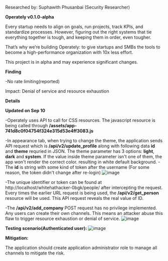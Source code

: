 Researched by: Suphawith Phusanbai (Security Researcher)

**Operately v0.1.0-alpha**

Every startup needs to align on goals, run projects, track KPIs, and standardize processes. However, figuring out the right systems that tie everything together is tough, and keeping them in order, even tougher.

That’s why we’re building Operately: to give startups and SMBs the tools to become a high-performance organization with 10x less effort.

This project is in alpha and may experience significant changes.

**Finding**

-No rate limiting(reported) 

Impact: Denial of service and resource exhaustion

**Details**

**Updated on Sep 10**

-Operately uses API to call for CSS resources. The javascript resource is being called through **/assets/app-741d8c0f04754f324e315d53e4ff3083.js**

-In appearance tab, when trying to change the theme, the application sends API request which is **/api/v2/update_profile** along with following data **id** and **theme** requried in JSON. The theme parameter has 3 options: **light**, **dark** and **system**. If the value inside theme parameter isn't one of them, the app won't render the correct color. resulting in white default background.
-The **id** is string with some kind of token after the username (For some reason, the token didn't change after re-login)
![image](https://github.com/user-attachments/assets/d089ece3-bd24-4e5e-8a64-38d7cb327252)

-The unique identifier or token can be found at http://localhost/whitehathacker-0bgk/people/ after intercepting the request. Every times the earlier URL request is being used, the **/api/v2/get_person** resource will be used. This API request reveals the real value of ID.

-The **/api/v2/add_company** POST request has no privilege implemented. Any users can create their own channels. This means an attacker abuse this flaw to trigger resource exhaustion or denial of service.
![image](https://github.com/user-attachments/assets/c7c85093-a6dd-4c0c-9180-39657e5e6120)

**Testing scenario(Authenticated user):**
![image](https://github.com/user-attachments/assets/b7c5bd75-85f3-44c3-9789-e384f34c163e)

**Mitigation:**

The application should create application administrator role to manage all channels to mitigate the risk.









